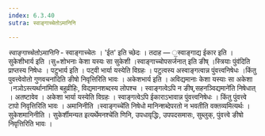 ```yaml
---
index: 6.3.40
sutra: स्वाङ्गाच्चेतोऽमानिनि

---
```

_स्वाङ्गाच्चेतोऽमानिनि_ - स्वाङ्गाच्चेतः । 'ईत' इति च्छेदः । तदाह — ॒स्वाङ्गाद्य ईकार इति । सुकेशीभार्य इति ।सु=शोभनाः केशा यस्यः सा सुकेशी ।स्वाङ्गाच्चोपसर्जनात् इति ङीष् ।स्त्रियाः पुंव॑दिति प्राप्तस्य निषेधः । पटुभार्य इति । पट्वी भार्या यस्येति विग्रहः । पटुत्वस्य अस्वाङ्गत्वान्न पुंवत्त्वनिषेधः ।किंतु पुवत्त्वेवोतो गुणवचना॑दिति ङीषो निवृत्तिरिति भावः । अकेशभार्य इति । अविद्यमानाः केशा यस्याः सा अकेशा ।नञोऽस्त्यर्थाना॑मिति बहुव्रीहिः, विद्यमानशब्दस्य लोपश्च । स्वाङ्गत्वेऽपि न ङीष्,सहनञ्विद्यमाने॑ति निषेधात् । अतष्टावेव । अकेशा भार्या यस्येति विग्रहः । स्वाङ्गत्वेऽपि ईकाराऽभावान्न पुंवत्त्वनिषेधः । किंतु पुंवत्त्वे टापो निवृत्तिरिति भावः । अमानिनीति ।स्वाङ्गच्चे॑ति निषेधो मानिन्शब्देपरतो न भवतीति वक्तव्यमित्यर्थः । सुकेशमानिनीति । सुकेर्शीमन्यत इत्यर्थेमनश्चे॑ति णिनि, उपधावृद्धिः, उपपदसमासः, सुब्लुक्, पुंवत्त्वे ङीषो निवृत्तिरिति भावः । 